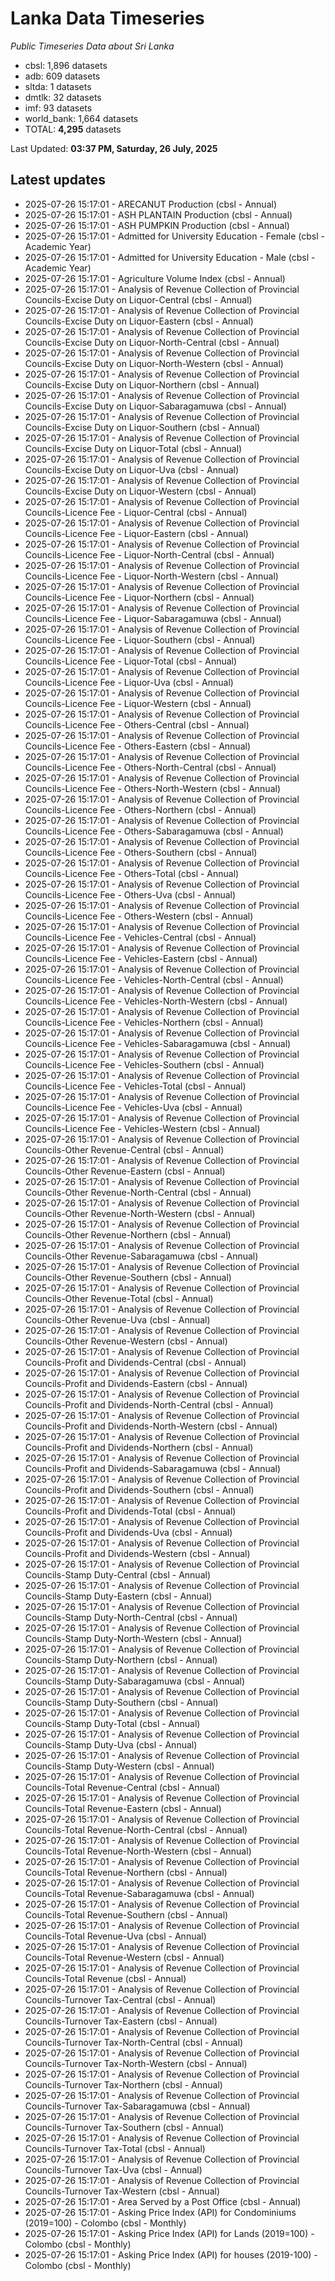 # Lanka Data Timeseries
*Public Timeseries Data about Sri Lanka*

* cbsl: 1,896 datasets
* adb: 609 datasets
* sltda: 1 datasets
* dmtlk: 32 datasets
* imf: 93 datasets
* world_bank: 1,664 datasets
* TOTAL: **4,295** datasets

Last Updated: **03:37 PM, Saturday, 26 July, 2025**

## Latest updates

* 2025-07-26 15:17:01 - ARECANUT Production (cbsl - Annual)
* 2025-07-26 15:17:01 - ASH PLANTAIN Production (cbsl - Annual)
* 2025-07-26 15:17:01 - ASH PUMPKIN Production (cbsl - Annual)
* 2025-07-26 15:17:01 - Admitted for University Education - Female (cbsl - Academic Year)
* 2025-07-26 15:17:01 - Admitted for University Education - Male (cbsl - Academic Year)
* 2025-07-26 15:17:01 - Agriculture Volume Index (cbsl - Annual)
* 2025-07-26 15:17:01 - Analysis of Revenue Collection of Provincial Councils-Excise Duty on Liquor-Central (cbsl - Annual)
* 2025-07-26 15:17:01 - Analysis of Revenue Collection of Provincial Councils-Excise Duty on Liquor-Eastern (cbsl - Annual)
* 2025-07-26 15:17:01 - Analysis of Revenue Collection of Provincial Councils-Excise Duty on Liquor-North-Central (cbsl - Annual)
* 2025-07-26 15:17:01 - Analysis of Revenue Collection of Provincial Councils-Excise Duty on Liquor-North-Western (cbsl - Annual)
* 2025-07-26 15:17:01 - Analysis of Revenue Collection of Provincial Councils-Excise Duty on Liquor-Northern (cbsl - Annual)
* 2025-07-26 15:17:01 - Analysis of Revenue Collection of Provincial Councils-Excise Duty on Liquor-Sabaragamuwa (cbsl - Annual)
* 2025-07-26 15:17:01 - Analysis of Revenue Collection of Provincial Councils-Excise Duty on Liquor-Southern (cbsl - Annual)
* 2025-07-26 15:17:01 - Analysis of Revenue Collection of Provincial Councils-Excise Duty on Liquor-Total (cbsl - Annual)
* 2025-07-26 15:17:01 - Analysis of Revenue Collection of Provincial Councils-Excise Duty on Liquor-Uva (cbsl - Annual)
* 2025-07-26 15:17:01 - Analysis of Revenue Collection of Provincial Councils-Excise Duty on Liquor-Western (cbsl - Annual)
* 2025-07-26 15:17:01 - Analysis of Revenue Collection of Provincial Councils-Licence Fee - Liquor-Central (cbsl - Annual)
* 2025-07-26 15:17:01 - Analysis of Revenue Collection of Provincial Councils-Licence Fee - Liquor-Eastern (cbsl - Annual)
* 2025-07-26 15:17:01 - Analysis of Revenue Collection of Provincial Councils-Licence Fee - Liquor-North-Central (cbsl - Annual)
* 2025-07-26 15:17:01 - Analysis of Revenue Collection of Provincial Councils-Licence Fee - Liquor-North-Western (cbsl - Annual)
* 2025-07-26 15:17:01 - Analysis of Revenue Collection of Provincial Councils-Licence Fee - Liquor-Northern (cbsl - Annual)
* 2025-07-26 15:17:01 - Analysis of Revenue Collection of Provincial Councils-Licence Fee - Liquor-Sabaragamuwa (cbsl - Annual)
* 2025-07-26 15:17:01 - Analysis of Revenue Collection of Provincial Councils-Licence Fee - Liquor-Southern (cbsl - Annual)
* 2025-07-26 15:17:01 - Analysis of Revenue Collection of Provincial Councils-Licence Fee - Liquor-Total (cbsl - Annual)
* 2025-07-26 15:17:01 - Analysis of Revenue Collection of Provincial Councils-Licence Fee - Liquor-Uva (cbsl - Annual)
* 2025-07-26 15:17:01 - Analysis of Revenue Collection of Provincial Councils-Licence Fee - Liquor-Western (cbsl - Annual)
* 2025-07-26 15:17:01 - Analysis of Revenue Collection of Provincial Councils-Licence Fee - Others-Central (cbsl - Annual)
* 2025-07-26 15:17:01 - Analysis of Revenue Collection of Provincial Councils-Licence Fee - Others-Eastern (cbsl - Annual)
* 2025-07-26 15:17:01 - Analysis of Revenue Collection of Provincial Councils-Licence Fee - Others-North-Central (cbsl - Annual)
* 2025-07-26 15:17:01 - Analysis of Revenue Collection of Provincial Councils-Licence Fee - Others-North-Western (cbsl - Annual)
* 2025-07-26 15:17:01 - Analysis of Revenue Collection of Provincial Councils-Licence Fee - Others-Northern (cbsl - Annual)
* 2025-07-26 15:17:01 - Analysis of Revenue Collection of Provincial Councils-Licence Fee - Others-Sabaragamuwa (cbsl - Annual)
* 2025-07-26 15:17:01 - Analysis of Revenue Collection of Provincial Councils-Licence Fee - Others-Southern (cbsl - Annual)
* 2025-07-26 15:17:01 - Analysis of Revenue Collection of Provincial Councils-Licence Fee - Others-Total (cbsl - Annual)
* 2025-07-26 15:17:01 - Analysis of Revenue Collection of Provincial Councils-Licence Fee - Others-Uva (cbsl - Annual)
* 2025-07-26 15:17:01 - Analysis of Revenue Collection of Provincial Councils-Licence Fee - Others-Western (cbsl - Annual)
* 2025-07-26 15:17:01 - Analysis of Revenue Collection of Provincial Councils-Licence Fee - Vehicles-Central (cbsl - Annual)
* 2025-07-26 15:17:01 - Analysis of Revenue Collection of Provincial Councils-Licence Fee - Vehicles-Eastern (cbsl - Annual)
* 2025-07-26 15:17:01 - Analysis of Revenue Collection of Provincial Councils-Licence Fee - Vehicles-North-Central (cbsl - Annual)
* 2025-07-26 15:17:01 - Analysis of Revenue Collection of Provincial Councils-Licence Fee - Vehicles-North-Western (cbsl - Annual)
* 2025-07-26 15:17:01 - Analysis of Revenue Collection of Provincial Councils-Licence Fee - Vehicles-Northern (cbsl - Annual)
* 2025-07-26 15:17:01 - Analysis of Revenue Collection of Provincial Councils-Licence Fee - Vehicles-Sabaragamuwa (cbsl - Annual)
* 2025-07-26 15:17:01 - Analysis of Revenue Collection of Provincial Councils-Licence Fee - Vehicles-Southern (cbsl - Annual)
* 2025-07-26 15:17:01 - Analysis of Revenue Collection of Provincial Councils-Licence Fee - Vehicles-Total (cbsl - Annual)
* 2025-07-26 15:17:01 - Analysis of Revenue Collection of Provincial Councils-Licence Fee - Vehicles-Uva (cbsl - Annual)
* 2025-07-26 15:17:01 - Analysis of Revenue Collection of Provincial Councils-Licence Fee - Vehicles-Western (cbsl - Annual)
* 2025-07-26 15:17:01 - Analysis of Revenue Collection of Provincial Councils-Other Revenue-Central (cbsl - Annual)
* 2025-07-26 15:17:01 - Analysis of Revenue Collection of Provincial Councils-Other Revenue-Eastern (cbsl - Annual)
* 2025-07-26 15:17:01 - Analysis of Revenue Collection of Provincial Councils-Other Revenue-North-Central (cbsl - Annual)
* 2025-07-26 15:17:01 - Analysis of Revenue Collection of Provincial Councils-Other Revenue-North-Western (cbsl - Annual)
* 2025-07-26 15:17:01 - Analysis of Revenue Collection of Provincial Councils-Other Revenue-Northern (cbsl - Annual)
* 2025-07-26 15:17:01 - Analysis of Revenue Collection of Provincial Councils-Other Revenue-Sabaragamuwa (cbsl - Annual)
* 2025-07-26 15:17:01 - Analysis of Revenue Collection of Provincial Councils-Other Revenue-Southern (cbsl - Annual)
* 2025-07-26 15:17:01 - Analysis of Revenue Collection of Provincial Councils-Other Revenue-Total (cbsl - Annual)
* 2025-07-26 15:17:01 - Analysis of Revenue Collection of Provincial Councils-Other Revenue-Uva (cbsl - Annual)
* 2025-07-26 15:17:01 - Analysis of Revenue Collection of Provincial Councils-Other Revenue-Western (cbsl - Annual)
* 2025-07-26 15:17:01 - Analysis of Revenue Collection of Provincial Councils-Profit and Dividends-Central (cbsl - Annual)
* 2025-07-26 15:17:01 - Analysis of Revenue Collection of Provincial Councils-Profit and Dividends-Eastern (cbsl - Annual)
* 2025-07-26 15:17:01 - Analysis of Revenue Collection of Provincial Councils-Profit and Dividends-North-Central (cbsl - Annual)
* 2025-07-26 15:17:01 - Analysis of Revenue Collection of Provincial Councils-Profit and Dividends-North-Western (cbsl - Annual)
* 2025-07-26 15:17:01 - Analysis of Revenue Collection of Provincial Councils-Profit and Dividends-Northern (cbsl - Annual)
* 2025-07-26 15:17:01 - Analysis of Revenue Collection of Provincial Councils-Profit and Dividends-Sabaragamuwa (cbsl - Annual)
* 2025-07-26 15:17:01 - Analysis of Revenue Collection of Provincial Councils-Profit and Dividends-Southern (cbsl - Annual)
* 2025-07-26 15:17:01 - Analysis of Revenue Collection of Provincial Councils-Profit and Dividends-Total (cbsl - Annual)
* 2025-07-26 15:17:01 - Analysis of Revenue Collection of Provincial Councils-Profit and Dividends-Uva (cbsl - Annual)
* 2025-07-26 15:17:01 - Analysis of Revenue Collection of Provincial Councils-Profit and Dividends-Western (cbsl - Annual)
* 2025-07-26 15:17:01 - Analysis of Revenue Collection of Provincial Councils-Stamp Duty-Central (cbsl - Annual)
* 2025-07-26 15:17:01 - Analysis of Revenue Collection of Provincial Councils-Stamp Duty-Eastern (cbsl - Annual)
* 2025-07-26 15:17:01 - Analysis of Revenue Collection of Provincial Councils-Stamp Duty-North-Central (cbsl - Annual)
* 2025-07-26 15:17:01 - Analysis of Revenue Collection of Provincial Councils-Stamp Duty-North-Western (cbsl - Annual)
* 2025-07-26 15:17:01 - Analysis of Revenue Collection of Provincial Councils-Stamp Duty-Northern (cbsl - Annual)
* 2025-07-26 15:17:01 - Analysis of Revenue Collection of Provincial Councils-Stamp Duty-Sabaragamuwa (cbsl - Annual)
* 2025-07-26 15:17:01 - Analysis of Revenue Collection of Provincial Councils-Stamp Duty-Southern (cbsl - Annual)
* 2025-07-26 15:17:01 - Analysis of Revenue Collection of Provincial Councils-Stamp Duty-Total (cbsl - Annual)
* 2025-07-26 15:17:01 - Analysis of Revenue Collection of Provincial Councils-Stamp Duty-Uva (cbsl - Annual)
* 2025-07-26 15:17:01 - Analysis of Revenue Collection of Provincial Councils-Stamp Duty-Western (cbsl - Annual)
* 2025-07-26 15:17:01 - Analysis of Revenue Collection of Provincial Councils-Total Revenue-Central (cbsl - Annual)
* 2025-07-26 15:17:01 - Analysis of Revenue Collection of Provincial Councils-Total Revenue-Eastern (cbsl - Annual)
* 2025-07-26 15:17:01 - Analysis of Revenue Collection of Provincial Councils-Total Revenue-North-Central (cbsl - Annual)
* 2025-07-26 15:17:01 - Analysis of Revenue Collection of Provincial Councils-Total Revenue-North-Western (cbsl - Annual)
* 2025-07-26 15:17:01 - Analysis of Revenue Collection of Provincial Councils-Total Revenue-Northern (cbsl - Annual)
* 2025-07-26 15:17:01 - Analysis of Revenue Collection of Provincial Councils-Total Revenue-Sabaragamuwa (cbsl - Annual)
* 2025-07-26 15:17:01 - Analysis of Revenue Collection of Provincial Councils-Total Revenue-Southern (cbsl - Annual)
* 2025-07-26 15:17:01 - Analysis of Revenue Collection of Provincial Councils-Total Revenue-Uva (cbsl - Annual)
* 2025-07-26 15:17:01 - Analysis of Revenue Collection of Provincial Councils-Total Revenue-Western (cbsl - Annual)
* 2025-07-26 15:17:01 - Analysis of Revenue Collection of Provincial Councils-Total Revenue (cbsl - Annual)
* 2025-07-26 15:17:01 - Analysis of Revenue Collection of Provincial Councils-Turnover Tax-Central (cbsl - Annual)
* 2025-07-26 15:17:01 - Analysis of Revenue Collection of Provincial Councils-Turnover Tax-Eastern (cbsl - Annual)
* 2025-07-26 15:17:01 - Analysis of Revenue Collection of Provincial Councils-Turnover Tax-North-Central (cbsl - Annual)
* 2025-07-26 15:17:01 - Analysis of Revenue Collection of Provincial Councils-Turnover Tax-North-Western (cbsl - Annual)
* 2025-07-26 15:17:01 - Analysis of Revenue Collection of Provincial Councils-Turnover Tax-Northern (cbsl - Annual)
* 2025-07-26 15:17:01 - Analysis of Revenue Collection of Provincial Councils-Turnover Tax-Sabaragamuwa (cbsl - Annual)
* 2025-07-26 15:17:01 - Analysis of Revenue Collection of Provincial Councils-Turnover Tax-Southern (cbsl - Annual)
* 2025-07-26 15:17:01 - Analysis of Revenue Collection of Provincial Councils-Turnover Tax-Total (cbsl - Annual)
* 2025-07-26 15:17:01 - Analysis of Revenue Collection of Provincial Councils-Turnover Tax-Uva (cbsl - Annual)
* 2025-07-26 15:17:01 - Analysis of Revenue Collection of Provincial Councils-Turnover Tax-Western (cbsl - Annual)
* 2025-07-26 15:17:01 - Area Served by a Post Office (cbsl - Annual)
* 2025-07-26 15:17:01 - Asking Price Index (API) for Condominiums (2019=100) - Colombo (cbsl - Monthly)
* 2025-07-26 15:17:01 - Asking Price Index (API) for Lands (2019=100) - Colombo (cbsl - Monthly)
* 2025-07-26 15:17:01 - Asking Price Index (API) for houses (2019-100) - Colombo (cbsl - Monthly)